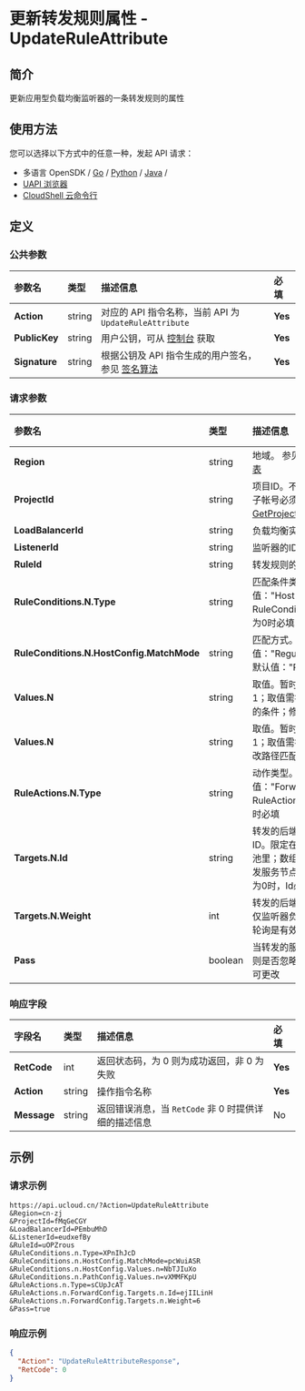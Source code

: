# 更新转发规则属性 - UpdateRuleAttribute

## 简介

更新应用型负载均衡监听器的一条转发规则的属性






## 使用方法

您可以选择以下方式中的任意一种，发起 API 请求：
- 多语言 OpenSDK / [Go](https://github.com/ucloud/ucloud-sdk-go) / [Python](https://github.com/ucloud/ucloud-sdk-python3) / [Java](https://github.com/ucloud/ucloud-sdk-java) /
- [UAPI 浏览器](https://console.ucloud.cn/uapi/detail?id=UpdateRuleAttribute)
- [CloudShell 云命令行](https://shell.ucloud.cn/)


## 定义

### 公共参数

| 参数名 | 类型 | 描述信息 | 必填 |
|:---|:---|:---|:---|
| **Action**     | string  | 对应的 API 指令名称，当前 API 为 `UpdateRuleAttribute`                        | **Yes** |
| **PublicKey**  | string  | 用户公钥，可从 [控制台](https://console.ucloud.cn/uapi/apikey) 获取                                             | **Yes** |
| **Signature**  | string  | 根据公钥及 API 指令生成的用户签名，参见 [签名算法](api/summary/signature.md)  | **Yes** |

### 请求参数

| 参数名 | 类型 | 描述信息 | 必填 |
|:---|:---|:---|:---|
| **Region** | string | 地域。 参见 [地域和可用区列表](https://docs.ucloud.cn/api/summary/regionlist) |**Yes**|
| **ProjectId** | string | 项目ID。不填写为默认项目，子帐号必须填写。 请参考[GetProjectList接口](https://docs.ucloud.cn/api/summary/get_project_list) |**Yes**|
| **LoadBalancerId** | string | 负载均衡实例的ID |**Yes**|
| **ListenerId** | string | 监听器的ID |**Yes**|
| **RuleId** | string | 转发规则的ID |**Yes**|
| **RuleConditions.N.Type** | string | 匹配条件类型。限定枚举值："Host"/"Path"；RuleConditions数组长度不为0时必填 |No|
| **RuleConditions.N.HostConfig.MatchMode** | string | 匹配方式。限定枚举值："Regular"/"Wildcard"，默认值："Regular" |No|
| **Values.N** | string | 取值。暂时只支持数组长度为1；取值需符合相关匹配方式的条件；修改域名匹配时必填 |No|
| **Values.N** | string | 取值。暂时只支持数组长度为1；取值需符合相关条件；修改路径匹配时必填 |No|
| **RuleActions.N.Type** | string | 动作类型。限定枚举值："Forward"；RuleActions数组长度不为0时必填 |No|
| **Targets.N.Id** | string | 转发的后端服务节点的标识ID。限定在监听器的服务节点池里；数组长度可以是0；转发服务节点配置的数组长度不为0时，Id必填 |No|
| **Targets.N.Weight** | int | 转发的后端服务节点的权重。仅监听器负载均衡算法是加权轮询是有效 |No|
| **Pass** | boolean | 当转发的服务节点为空时，规则是否忽略。默认转发规则不可更改 |No|

### 响应字段

| 字段名 | 类型 | 描述信息 | 必填 |
|:---|:---|:---|:---|
| **RetCode** | int | 返回状态码，为 0 则为成功返回，非 0 为失败 |**Yes**|
| **Action** | string | 操作指令名称 |**Yes**|
| **Message** | string | 返回错误消息，当 `RetCode` 非 0 时提供详细的描述信息 |No|




## 示例

### 请求示例
    
```
https://api.ucloud.cn/?Action=UpdateRuleAttribute
&Region=cn-zj
&ProjectId=fMqGeCGY
&LoadBalancerId=PEmbuMhD
&ListenerId=eudxefBy
&RuleId=uOPZrous
&RuleConditions.n.Type=XPnIhJcD
&RuleConditions.n.HostConfig.MatchMode=pcWuiASR
&RuleConditions.n.HostConfig.Values.n=NbTJIuXo
&RuleConditions.n.PathConfig.Values.n=vXMMFKpU
&RuleActions.n.Type=sCUpJcAT
&RuleActions.n.ForwardConfig.Targets.n.Id=ejIILinH
&RuleActions.n.ForwardConfig.Targets.n.Weight=6
&Pass=true
```

### 响应示例
    
```json
{
  "Action": "UpdateRuleAttributeResponse",
  "RetCode": 0
}
```





